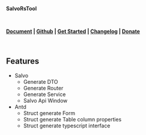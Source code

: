<p><b>SalvoRsTool</b></p>
<br/>
<p>
    <b>
        <a href="https://mdddj.github.io/SalvoRsToolDocument">Document</a> |
        <a href="https://github.com/mdddj/SalvoRsTool">Github</a> |
        <a href="https://mdddj.github.io/SalvoRsToolDocument/default-topic.html">Get Started</a> |
        <a href="https://mdddj.github.io/SalvoRsToolDocument/changelog%E6%9B%B4%E6%96%B0%E6%97%A5%E5%BF%97.html">Changelog</a> |
        <a href="https://mdddj.github.io/SalvoRsToolDocument/%E6%89%93%E8%B5%8F%E5%92%8C%E8%81%94%E7%B3%BB.html">Donate</a>
    </b>
</p>
<br/>
<h2>Features</h2>
<ul>
    <li>Salvo
        <ul>
            <li>Generate DTO</li>
            <li>Generate Router</li>
            <li>Generate Service</li>
            <li>Salvo Api Window</li>
        </ul>
    </li>
    <li>Antd
        <ul>
            <li>Struct generate Form</li>
            <li>Struct generate Table column properties</li>
            <li>Struct generate typescript interface</li>
        </ul>
    </li>
</ul>